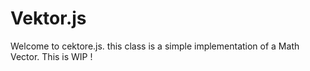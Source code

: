 # Vektor.js

Welcome to cektore.js. this class is a simple implementation of a Math Vector.
This is WIP !
